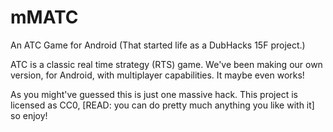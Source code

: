 # mMATC
An ATC Game for Android
(That started life as a DubHacks 15F project.)

ATC is a classic real time strategy (RTS) game. We've been making our own version, for Android, with multiplayer capabilities. It maybe even works!

As you might've guessed this is just one massive hack.
This project is licensed as CC0, [READ: you can do pretty much anything you like with it] so enjoy!
